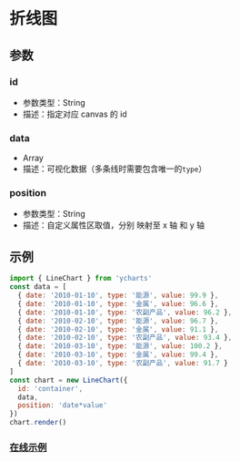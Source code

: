 # 折线图

## 参数

### id

- 参数类型：String
- 描述：指定对应 canvas 的 id

### data

- Array
- 描述：可视化数据（多条线时需要包含唯一的`type`）

### position

- 参数类型：String
- 描述：自定义属性区取值，分别 映射至 x 轴 和 y 轴

## 示例

```js
import { LineChart } from 'ycharts'
const data = [
  { date: '2010-01-10', type: '能源', value: 99.9 },
  { date: '2010-01-10', type: '金属', value: 96.6 },
  { date: '2010-01-10', type: '农副产品', value: 96.2 },
  { date: '2010-02-10', type: '能源', value: 96.7 },
  { date: '2010-02-10', type: '金属', value: 91.1 },
  { date: '2010-02-10', type: '农副产品', value: 93.4 },
  { date: '2010-03-10', type: '能源', value: 100.2 },
  { date: '2010-03-10', type: '金属', value: 99.4 },
  { date: '2010-03-10', type: '农副产品', value: 91.7 }
]
const chart = new LineChart({
  id: 'container',
  data,
  position: 'date*value'
})
chart.render()
```

### [在线示例](https://andy.city/ycharts/demos/ColumnChart.html)
